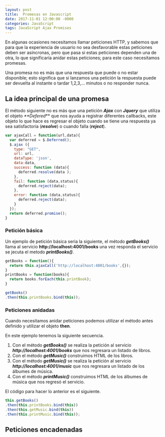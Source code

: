 ```yaml
---
layout: post
title:  Promesas en Javascript
date: 2017-11-01 12:00:00 -0000
categories: JavaScript
tags: JavaScript Ajax Promises
---
```


En algunas ocasiones necesitamos llamar peticiones HTTP, y sabemos que para que la experiencia de usuario no sea desfavorable estas peticiones deben ser asíncronas, pero que pasa si estas peticiones dependen una de otra, lo que significaría anidar estas peticiones; para este caso necesitamos promesas.

Una promesa no es más que una respuesta que puede o no estar disponible; esto significa que si lanzamos una petición la respuesta puede ser devuelta al instante o tardar 1,2,3,... minutos o no responder nunca.

## La idea principal de una promesa 
El método siguiente no es más que una petición **_Ajax_** con **_Jquery_** que utiliza el objeto _**Defered_** que nos ayuda a registrar diferentes callbacks, este objeto lo que hace es regresar el objeto cuando se tiene una respuesta ya sea satisfactoria (**_resolve_**) o cuando falla (**_reject_**).

```javascript
var ajaxCall = function(url,data){
  var deferred = $.Deferred();
  $.ajax ({
    type: "GET",
    url: url,
    dataType: 'json', 
    data:data,
    success: function (data){
      deferred.resolve(data );
    },
    fail: function (data,status){  
      deferred.reject(data); 
    },
    error: function (data,status){ 
      deferred.reject(data); 
    }
  });
  return deferred.promise();
}
```

### Petición básica

Un ejemplo de petición básica seria la siguiente, el método **_getBooks()_** llama al servicio **http://localhost:4001/books** una vez responda el servicio se jecuta el metodo **_printBooks()_**.


``` Javascript
getBooks = function(){
  return this.ajaxCall('http://localhost:4001/books',{});
}
printBooks = function(books){
  return books.forEach(this.printBook);		 
}

getBooks()
.then(this.printBooks.bind(this));
```

### Peticiones anidadas
Cuando necesitamos anidar peticiones podemos utilizar el método antes definido y utilizar el objeto **then**.

En este ejemplo tenemos la siguiente secuencia.
1. Con el método **_getBooks()_** se realiza la petición al servicio **_http://localhost:4001/books_** que nos regresara un listado de libros. 
2. Con el método **_getMusic()_** construimos HTML de los libros.
3. Con el método **_getMusic()_** se realiza la petición al servicio **_http://localhost:4001/music_** que nos regresara un listado de los álbumes de música. 
4. Con el método **_printMusic()_** construimos HTML de los álbumes de música que nos regresó el servicio.

El código para hacer lo anterior es el siguiente.
```javascript
this.getBooks()
.then(this.printBooks.bind(this))
.then(this.getMusic.bind(this))
.then(this.printMusic.bind(this));
```

## Peticiones encadenadas


